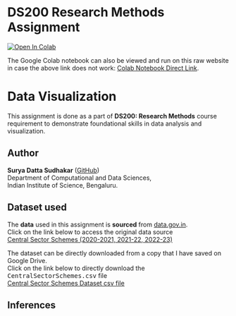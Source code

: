 
# DS200 Research Methods Assignment

[![Open In Colab](https://colab.research.google.com/assets/colab-badge.svg)](https://colab.research.google.com/github/suryasud/DS200-data-science-visualizations/blob/main/data_visualization_using_python.ipynb)
<p>
    The Google Colab notebook can also be viewed and run on this raw website 
    in case the above link does not work: 
    <a href="https://colab.research.google.com/drive/1eKFF6DK05pREa5zKSmqNgR0JTOH-Ew69?usp=sharing">Colab Notebook Direct Link</a>.
</p>

# Data Visualization
This assignment is done as a part of  **DS200: Research Methods** course requirement to demonstrate foundational skills in data analysis and visualization.

## Author
**Surya Datta Sudhakar** ([GitHub](https://github.com/suryasud)) <br>
Department of Computational and Data Sciences, <br>
Indian Institute of Science, Bengaluru.

## Dataset used
<p>
    The <strong>data</strong> used in this assignment is <strong>sourced</strong> from <a href="https://data.gov.in">data.gov.in</a>. <br>
    Click on the link below to access the original data source <br>
    <a href="https://www.data.gov.in/resource/central-sector-schemes-2020-2021-2020-21-2022-23">Central Sector Schemes (2020-2021, 2021-22, 2022-23)</a>
</p>

<p>
    The dataset can be directly downloaded from a copy that I have saved on Google Drive. <br>
    Click on the link below to directly download the <kbd>CentralSectorSchemes.csv</kbd> file <br>
    <a href="https://drive.google.com/file/d/1jkoynty9n0Z5q2R7LjJG5xIsByZ-FdpH/view?usp=sharing">Central Sector Schemes Dataset csv file</a>
</p>


## Inferences


